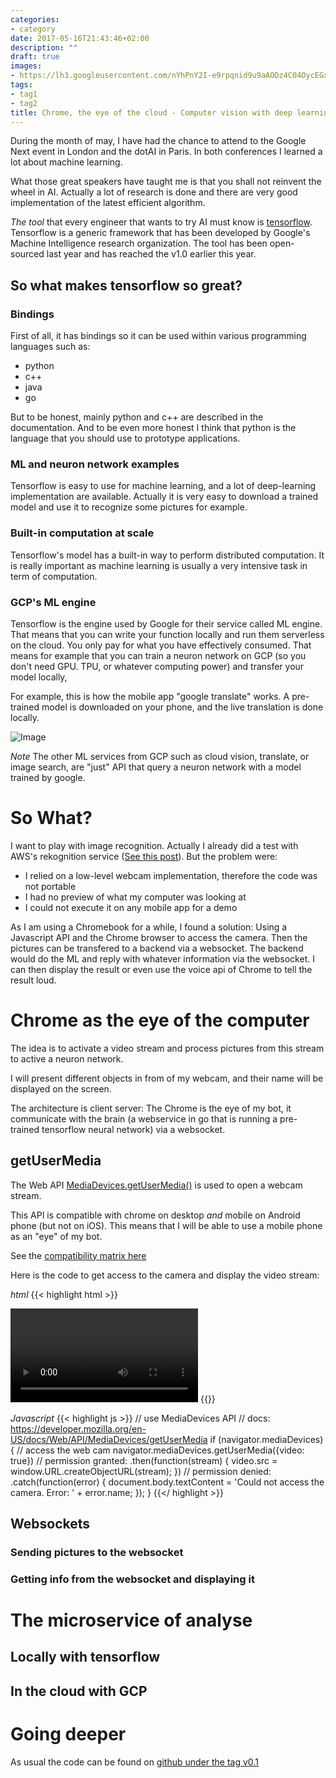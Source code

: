 ```yaml
---
categories:
- category
date: 2017-05-16T21:43:46+02:00
description: ""
draft: true
images:
- https://lh3.googleusercontent.com/nYhPnY2I-e9rpqnid9u9aAODz4C04OycEGxqHG5vxFnA35OGmLMrrUmhM9eaHKJ7liB-=w300
tags:
- tag1
- tag2
title: Chrome, the eye of the cloud - Computer vision with deep learning and only 2Gb of RAM
---
```


During the month of may, I have had the chance to attend to the Google Next event in London and the dotAI in Paris. In both conferences I learned a lot about machine learning. 

What those great speakers have taught me is that you shall not reinvent the wheel in AI. Actually a lot of research is done and there are very good implementation of the latest efficient algorithm.

*The tool* that every engineer that wants to try AI must know is [tensorflow](https://www.tensorflow.org/). Tensorflow is a generic framework that has been developed by Google's Machine Intelligence research organization. The tool has been open-sourced last year and has reached the v1.0 earlier this year.

## So what makes tensorflow so great?

### Bindings
First of all, it has bindings so it can be used within various programming languages such as:

* python
* c++
* java
* go

But to be honest, mainly python and c++ are described in the documentation. And to be even more honest I think that python is the language that you should use to prototype applications.

### ML and neuron network examples

Tensorflow is easy to use for machine learning, and a lot of deep-learning implementation are available.
Actually it is very easy to download a trained model and use it to recognize some pictures for example.

### Built-in computation at scale

Tensorflow's model has a built-in way to perform distributed computation. It is really important as machine learning is usually a very intensive task in term of computation.

### GCP's ML engine

Tensorflow is the engine used by Google for their service called ML engine.
That means that you can write your function locally and run them serverless on the cloud.
You only pay for what you have effectively consumed.
That means for example that you can train a neuron network on GCP (so you don't need GPU. TPU, or whatever computing power) and transfer your model locally,

For example, this is how the mobile app "google translate" works. A pre-trained model is downloaded on your phone, and the live translation is done locally.

![Image](http://technews.wpengine.netdna-cdn.com/wp-content/uploads/2015/01/www.lanacion.com_.ar_.jpg)

_Note_ The other ML services from GCP such as cloud vision, translate, or image search, are "just" API that query a neuron network with a model trained by google.

# So What?

I want to play with image recognition.
Actually I already did a test with AWS's rekognition service ([See this post](/2016/12/16/image-rekognition-with-a-webcam-go-and-aws..html)). But the problem were:

* I relied on a low-level webcam implementation, therefore the code was not portable
* I had no preview of what my computer was looking at 
* I could not execute it on any mobile app for a demo 

As I am using a Chromebook for a while, I found a solution: Using a Javascript API and the Chrome browser to access the camera. Then the pictures can be transfered to a backend via a websocket.
The backend would do the ML and reply with whatever information via the websocket. I can then display the result or even use the voice api of Chrome to tell the result loud.

# Chrome as the eye of the computer

The idea is to activate a video stream and process pictures from this stream to active a neuron network.

I will present different objects in from of my webcam, and their name will be displayed on the screen.

The architecture is client server: The Chrome is the eye of my bot, it communicate with the brain (a webservice in go that is running a pre-trained tensorflow neural network) via a websocket.

## getUserMedia

The Web API [MediaDevices.getUserMedia()](https://developer.mozilla.org/en-US/docs/Web/API/MediaDevices/getUserMedia) is used to open a webcam stream.

This API is compatible with chrome on desktop *and* mobile on Android phone (but not on iOS). This means that I will be able to use a mobile phone as an "eye" of my bot.

See the [compatibility matrix here](https://developer.mozilla.org/en-US/docs/Web/API/MediaDevices/getUserMedia#Browser_compatibility)

Here is the code to get access to the camera and display the video stream:

_html_
{{< highlight html >}}
<body>
  <video autoplay id="webcam"></video>
</body>
{{</ highlight >}}

_Javascript_
{{< highlight js >}}
// use MediaDevices API
// docs: https://developer.mozilla.org/en-US/docs/Web/API/MediaDevices/getUserMedia
if (navigator.mediaDevices) {
    // access the web cam
    navigator.mediaDevices.getUserMedia({video: true})
      // permission granted:
      .then(function(stream) {
          video.src = window.URL.createObjectURL(stream);
      })
      // permission denied:
      .catch(function(error) {
          document.body.textContent = 'Could not access the camera. Error: ' + error.name;
      });
}
{{</ highlight >}}

## Websockets

### Sending pictures to the websocket

### Getting info from the websocket and displaying it

# The microservice of analyse

## Locally with tensorflow

## In the cloud with GCP

# Going deeper

As usual the code can be found on [github under the tag v0.1](https://github.com/owulveryck/socketcam/releases/tag/v0.1)

